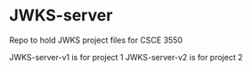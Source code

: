# JWKS-server
Repo to hold JWKS project files for CSCE 3550

JWKS-server-v1 is for project 1 
JWKS-server-v2 is for project 2
